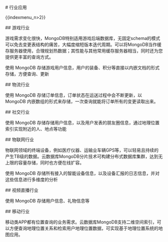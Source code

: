 \# 行业应用

{{indexmenu_n>2}}

\#\# 游戏行业

游戏需求变化很快，MongoDB特别适用游戏后端数据库，无固定schema的模式可以免去变更表结构的痛苦，大幅度缩短版本迭代周期。可以将MongoDB当作缓存服务器使用，合理规划热数据；其性能与其他常用缓存服务器相当，同时还为您提供更丰富的查询方式。

使用 MongoDB 存储游戏用户信息，用户的装备、积分等直接以内嵌文档的形式存储，方便查询、更新

\#\# 物流行业

使用 MongoDB 存储订单信息，订单状态在运送过程中会不断更新，以 MongoDB
内嵌数组的形式来存储，一次查询就能将订单所有的变更读取出来。

\#\# 社交行业

使用 MongoDB 存储存储用户信息，以及用户发表的朋友圈信息，通过地理位置索引实现附近的人、地点等功能

\#\# 物联网行业

物联网领域的终端设备，例如医疗仪器、运输业车辆GPS等，可以轻易且持续的产生TB级的数据。云数据库MongoDB分片技术可构建分布式数据库集群，达到无上限的容量存储，同时也方便在线扩容。

使用 MongoDB 存储所有接入的智能设备信息，以及设备汇报的日志信息，并对这些信息进行多维度的分析

\#\# 视频直播行业

使用 MongoDB 存储用户信息、礼物信息等

\#\# 移动行业

移动类APP都有位置查询的业务需求。云数据库MongoDB支持二维空间索引，可以方便查询地理位置关系和检索用户地理位置数据，可实现基于地理位置系统的地图应用。
